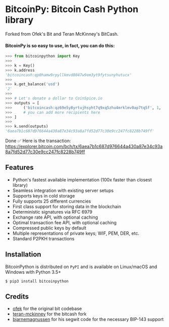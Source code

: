 # BitcoinPy: Bitcoin Cash Python library

Forked from Ofek's Bit and Teran McKinney's BitCash.

#### BitcoinPy is so easy to use, in fact, you can do this:

```python
>>> from bitcoinpython import Key
>>>
>>> k = Key()
>>> k.address
'bitcoincash:qp0hamw9rpyllkmvd8047w9em3yt9fytsunyhutucx'
>>>
>>> k.get_balance('usd')
'2'
>>>
>>> # Let's donate a dollar to CoinSpice.io
>>> outputs = [
>>>     ('bitcoincash:qz69e5y8yrtujhsyht7q9xq5zhu4mrklmv0ap7tq5f', 1, 'usd'),
>>>     # you can add more recipients here
>>> ]
>>>
>>> k.send(outputs)
'6aea7b1c687d976644a430a87e34c93a8a7fd52d77c30e9cc247fc8228b749ff'
```

Done ✅ Here is the transaction:  
https://explorer.bitcoin.com/bch/tx/6aea7b1c687d976644a430a87e34c93a8a7fd52d77c30e9cc247fc8228b749ff

## Features

- Python's fastest available implementation (100x faster than closest library)
- Seamless integration with existing server setups
- Supports keys in cold storage
- Fully supports 25 different currencies
- First class support for storing data in the blockchain
- Deterministic signatures via RFC 6979
- Exchange rate API, with optional caching
- Optimal transaction fee API, with optional caching
- Compressed public keys by default
- Multiple representations of private keys; WIF, PEM, DER, etc.
- Standard P2PKH transactions

## Installation

BitcoinPython is distributed on `PyPI` and is available on Linux/macOS and Windows with Python 3.5+

```shell
$ pip3 install bitcoinpython
```

## Credits

- [ofek](https://github.com/ofek/bit) for the original bit codebase
- [teran-mckinney](https://github.com/sporestack/bitcash) for the bitcash fork
- [bjarnemagnussen](https://github.com/bjarnemagnussen/bitcash/tree/segwit) for his segwit code for the necessary BIP-143 support
